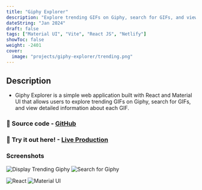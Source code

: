 ```yaml
---
title: "Giphy Explorer"
description: "Explore trending GIFs on Giphy, search for GIFs, and view detailed information about each GIF"
dateString: "Jan 2024"
draft: false
tags: ["Material UI", "Vite", "React JS", "Netlify"]
showToc: false
weight: -2401
cover:
  image: "projects/giphy-explorer/trending.png"
---
```


## Description

- Giphy Explorer is a simple web application built with React and Material UI that allows users to explore trending GIFs on Giphy, search for GIFs, and view detailed information about each GIF.

### 🔗 Source code - [GitHub](https://github.com/vivo1310/giphy-explorer)

### 🔗 Try it out here! - [Live Production](https://giphy-explorer-sigma.vercel.app/)

### Screenshots

![Display Trending Giphy](/projects/giphy-explorer/trending.png)
![Search for Giphy](/projects/giphy-explorer/search.png)

![React](https://img.shields.io/badge/React-20232A?style=for-the-badge&logo=react&logoColor=61DAFB)
![Material UI](https://img.shields.io/badge/Material--UI-0081CB?style=for-the-badge&logo=material-ui&logoColor=white)
